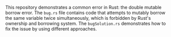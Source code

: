 This repository demonstrates a common error in Rust: the double mutable borrow error.  The `bug.rs` file contains code that attempts to mutably borrow the same variable twice simultaneously, which is forbidden by Rust's ownership and borrowing system. The `bugSolution.rs` demonstrates how to fix the issue by using different approaches.